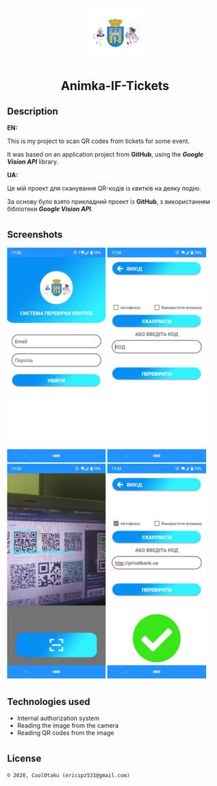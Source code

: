 <p align="center"><img width="128" height="128" src="app/src/main/res/drawable-hdpi/icon.png" /></p>
<h1 align="center">Animka-IF-Tickets</h1>

## Description
<b>EN:</b>

This is my project to scan QR codes from tickets for some event.

It was based on an application project from **GitHub**, using the ***Google Vision API*** library.

<b>UA:</b>

Це мій проект для сканування QR-кодів із квитків на деяку подію.

За основу було взято прикладний проект із **GitHub**, з використанням бібліотеки ***Google Vision API***.

#
## Screenshots
<p>
  <img src="screens/sc1.png" height="500px"/>
  <img src="screens/sc2.png" height="500px"/>
  <img src="screens/sc3.png" height="500px"/>
  <img src="screens/sc4.png" height="500px"/>
</p>

#

## Technologies used

- Internal authorization system
- Reading the image from the camera
- Reading QR codes from the image

#

## License

```
© 2020, CoolOtaku (ericspz531@gmail.com)
```
